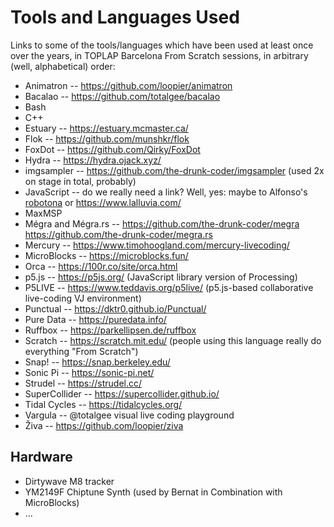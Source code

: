 # Tools and Languages Used

Links to some of the tools/languages which have been used at least once over the years, in TOPLAP Barcelona From Scratch sessions, in arbitrary (well, alphabetical) order:

- Animatron -- https://github.com/loopier/animatron
- Bacalao -- https://github.com/totalgee/bacalao
- Bash 
- C++ 
- Estuary -- https://estuary.mcmaster.ca/
- Flok -- https://github.com/munshkr/flok
- FoxDot -- https://github.com/Qirky/FoxDot
- Hydra -- https://hydra.ojack.xyz/
- imgsampler -- https://github.com/the-drunk-coder/imgsampler (used 2x on stage in total, probably)
- JavaScript -- do we really need a link? Well, yes: maybe to Alfonso's [robotona](https://www.lalluvia.com/robotona/) or https://www.lalluvia.com/
- MaxMSP 
- Mégra and Mégra.rs -- https://github.com/the-drunk-coder/megra https://github.com/the-drunk-coder/megra.rs
- Mercury -- https://www.timohoogland.com/mercury-livecoding/
- MicroBlocks -- https://microblocks.fun/
- Orca -- https://100r.co/site/orca.html
- p5.js -- https://p5js.org/ (JavaScript library version of Processing) 
- P5LIVE -- https://www.teddavis.org/p5live/ (p5.js-based collaborative live-coding VJ environment)
- Punctual -- https://dktr0.github.io/Punctual/
- Pure Data -- https://puredata.info/
- Ruffbox -- https://parkellipsen.de/ruffbox
- Scratch -- https://scratch.mit.edu/ (people using this language really do everything "From Scratch")
- Snap! -- https://snap.berkeley.edu/
- Sonic Pi -- https://sonic-pi.net/
- Strudel -- https://strudel.cc/
- SuperCollider -- https://supercollider.github.io/
- Tidal Cycles -- https://tidalcycles.org/
- Vargula -- @totalgee visual live coding playground
- Živa -- https://github.com/loopier/ziva

## Hardware

- Dirtywave M8 tracker
- YM2149F Chiptune Synth (used by Bernat in Combination with MicroBlocks)
- ...
